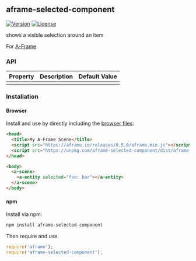 ## aframe-selected-component

[![Version](http://img.shields.io/npm/v/aframe-selected-component.svg?style=flat-square)](https://npmjs.org/package/aframe-selected-component)
[![License](http://img.shields.io/npm/l/aframe-selected-component.svg?style=flat-square)](https://npmjs.org/package/aframe-selected-component)

shows a visible selection around an item

For [A-Frame](https://aframe.io).

### API

| Property | Description | Default Value |
| -------- | ----------- | ------------- |
|          |             |               |

### Installation

#### Browser

Install and use by directly including the [browser files](dist):

```html
<head>
  <title>My A-Frame Scene</title>
  <script src="https://aframe.io/releases/0.5.0/aframe.min.js"></script>
  <script src="https://unpkg.com/aframe-selected-component/dist/aframe-selected-component.min.js"></script>
</head>

<body>
  <a-scene>
    <a-entity selected="foo: bar"></a-entity>
  </a-scene>
</body>
```

<!-- If component is accepted to the Registry, uncomment this. -->
<!--
Or with [angle](https://npmjs.com/package/angle/), you can install the proper
version of the component straight into your HTML file, respective to your
version of A-Frame:

```sh
angle install aframe-selected-component
```
-->

#### npm

Install via npm:

```bash
npm install aframe-selected-component
```

Then require and use.

```js
require('aframe');
require('aframe-selected-component');
```

